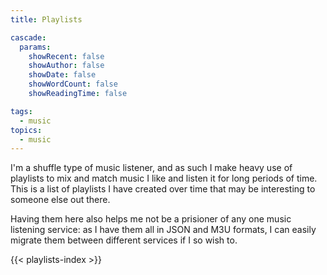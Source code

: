 ```yaml
---
title: Playlists

cascade:
  params:
    showRecent: false
    showAuthor: false
    showDate: false
    showWordCount: false
    showReadingTime: false

tags:
  - music
topics:
  - music
---
```


I'm a shuffle type of music listener, and as such I make heavy use of playlists
to mix and match music I like and listen it for long periods of time. This is a
list of playlists I have created over time that may be interesting to someone
else out there.

Having them here also helps me not be a prisioner of any one music listening
service: as I have them all in JSON and M3U formats, I can easily migrate them
between different services if I so wish to.

{{< playlists-index >}}
